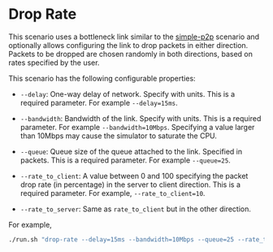 # Drop Rate

This scenario uses a bottleneck link similar to the [simple-p2p](../simple-p2p)
scenario and optionally allows configuring the link to drop packets in either
direction. Packets to be dropped are chosen randomly in both directions, based
on rates specified by the user.

This scenario has the following configurable properties:

* `--delay`: One-way delay of network. Specify with units. This is a required
  parameter. For example `--delay=15ms`.

* `--bandwidth`: Bandwidth of the link. Specify with units. This is a required
  parameter. For example `--bandwidth=10Mbps`. Specifying a value larger than
  10Mbps may cause the simulator to saturate the CPU.

* `--queue`: Queue size of the queue attached to the link. Specified in
  packets. This is a required parameter. For example `--queue=25`.

* `--rate_to_client`: A value between 0 and 100 specifying the packet drop rate
  (in percentage) in the server to client direction. This is a required
  parameter. For example, `--rate_to_client=10`.

* `--rate_to_server`: Same as `rate_to_client` but in the other direction.

For example,
```bash
./run.sh "drop-rate --delay=15ms --bandwidth=10Mbps --queue=25 --rate_to_client=10 --rate_to_server=20"
```
